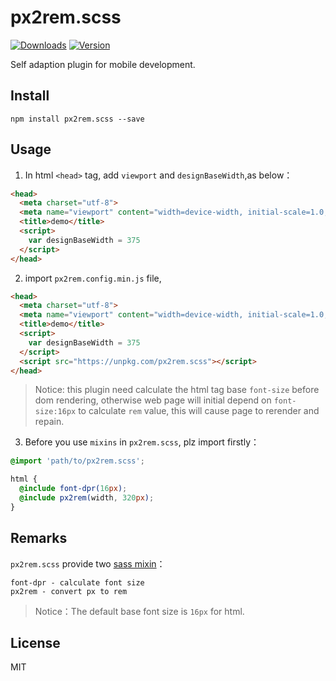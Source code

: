 # px2rem.scss

<a href="https://www.npmjs.com/package/px2rem.scss"><img src="https://img.shields.io/npm/dm/px2rem.scss.svg" alt="Downloads"></a>
<a href="https://www.npmjs.com/package/px2rem.scss"><img src="https://img.shields.io/npm/v/px2rem.scss.svg" alt="Version"></a>

Self adaption plugin for mobile development.

## Install

```
npm install px2rem.scss --save
```

## Usage

1. In html `<head>` tag, add `viewport` and  `designBaseWidth`,as below：

```html
<head>
  <meta charset="utf-8">
  <meta name="viewport" content="width=device-width, initial-scale=1.0, minimum-scale=1.0, maximum-scale=1.0, user-scalable=0">
  <title>demo</title>
  <script>
    var designBaseWidth = 375
  </script>
</head>
```

2. import `px2rem.config.min.js` file,

```html
<head>
  <meta charset="utf-8">
  <meta name="viewport" content="width=device-width, initial-scale=1.0, minimum-scale=1.0, maximum-scale=1.0, user-scalable=0">
  <title>demo</title>
  <script>
    var designBaseWidth = 375
  </script>
  <script src="https://unpkg.com/px2rem.scss"></script>
</head>
```

> Notice: this plugin need calculate the html tag base `font-size` before dom rendering, otherwise web page will initial depend on `font-size:16px` to calculate `rem` value, this will cause page to rerender and repain.

3. Before you use `mixins` in `px2rem.scss`, plz import firstly：

```scss
@import 'path/to/px2rem.scss';

html {
  @include font-dpr(16px);
  @include px2rem(width, 320px);
}
```

## Remarks

`px2rem.scss` provide two [sass mixin](http://sass.bootcss.com/docs/sass-reference/#mixins)：

```
font-dpr - calculate font size
px2rem - convert px to rem
```

> Notice：The default base font size is `16px` for html.

## License

MIT
